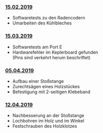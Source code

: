 ### [15.02.2019](2019_02_15/)
+ Softwaretests zu den Radencodern
+ Umarbeiten des Kühlbleches

### [15.03.2019](2019_03_15/)
+ Softwaretests am Port E
+ Hardwarefehler im Keplerboard gefunden <br> (Pins sind verkehrt herum beschriftet)

### [05.04.2019](2019_04_05/)
+ Aufbau einer Stoßstange
+ Zurechtsägen eines Holzstückes
+ Befestigung mit 2-seitigen Klebeband

### [12.04.2019](2019_04_12/)
+ Nachbesserung an der Stoßstange
+ Lochbohren im Holz und im Winkel
+ Festschrauben des Holzklotzes
